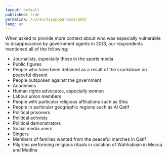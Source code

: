 ```yaml
---
layout: default
published: true
permalink: /v3/en/disappearance/SAU/
lang: en
---
```


When asked to provide more context about who was especially vulnerable to disappearance by government agents in 2018, our respondents mentioned all of the following:
-	Journalists, especially those in the sports media
-	Public figures
-	People who have been detained as a result of the crackdown on peaceful dissent
-	People outspoken against the government
-	Academics
-	Human rights advocates, especially women
-	Labour union members
-	People with particular religious affiliations such as Shia
-	People in particular geographic regions such as Al Qatif
-	Political prisoners
-	Political activists
-	Political demonstrators
-	Social media users
-	Singers
-	Members of families wanted from the peaceful marches in Qatif
-	Pilgrims performing religious rituals in violation of Wahhabism in Mecca and Medina 

